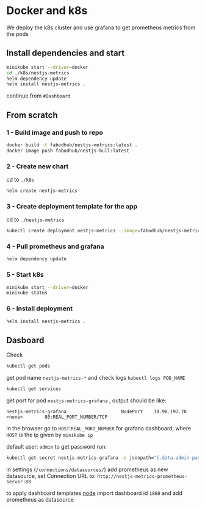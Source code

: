 # Docker and k8s

We deploy the k8s cluster and use grafana to get prometheus metrics from the pods

## Install dependencies and start

```bash
minikube start --driver=docker
cd ./k8s/nestjs-metrics
helm dependency update
helm install nestjs-metrics .
```

continue from `#Dashboard`

## From scratch

### 1 - Build image and push to repo

```bash
docker build -t fabodhub/nestjs-metrics:latest .
docker image push fabodhub/nestjs-bull:latest
```

### 2 - Create new chart

cd to `./k8s`

```bash
helm create nestjs-metrics
```

### 3 - Create deployment template for the app

cd to `./nestjs-metrics`

```bash
kubectl create deployment nestjs-metrics --image=fabodhub/nestjs-metrics:latest --port 3000 --dry-run=client -o yaml > template/deployment.yaml
```

### 4 - Pull prometheus and grafana

```bash
helm dependency update
```

### 5 - Start k8s

```bash
minikube start --driver=docker
minikube status
```

### 6 - Install deployment

```bash
helm install nestjs-metrics .
```

## Dasboard

Check

```bash
kubectl get pods
```

get pod name `nestjs-metrics-*` and check logs `kubectl logs POD_NAME`

```bash
kubectl get services
```

get port for pod `nestjs-metrics-grafana` , output should be like:

`nestjs-metrics-grafana                    NodePort    10.98.197.78     <none>        80:REAL_PORT_NUMBER/TCP`

in the browser go to `HOST`:`REAL_PORT_NUMBER` for grafana dashboard, where `HOST` is the ip given by `minikube ip`

default user: `admin` to get password run:

```bash
kubectl get secret nestjs-metrics-grafana -o jsonpath="{.data.admin-password}" | base64 --decode ; echo
```

in settings (`/connections/datasources/`) add prometheus as new datasource, set Connection URL to: `http://nestjs-metrics-prometheus-server:80`

to apply dashboard templates [node](https://grafana.com/grafana/dashboards/1860-node-exporter-full/) import dashboard id `1860` and add prometheus as datasource
